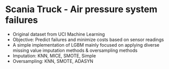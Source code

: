 # Scania Truck - Air pressure system failures
- Original dataset from UCI Machine Learning
- Objective: Predict failures and minimize costs based on sensor readings
- A simple implementation of LGBM mainly focused on applying diverse missing value imputation methods & oversampling methods
- Imputation: KNN, MICE, SMOTE, Simple
- Oversampling: KNN, SMOTE, ADASYN
